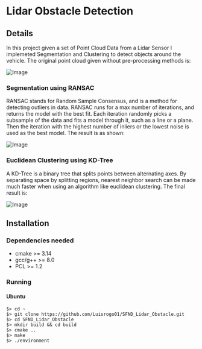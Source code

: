 # Lidar Obstacle Detection

## Details
In this project given a set of Point Cloud Data from a Lidar Sensor I implemeted Segmentation and Clustering to detect objects around the vehicle.
The original point cloud given without pre-processing methods is:

![Image](https://media.giphy.com/media/LPfQ8v1TgXdLw07C1H/giphy.gif)

### Segmentation using RANSAC

RANSAC stands for Random Sample Consensus, and is a method for detecting outliers in data. RANSAC runs for a max number of iterations, and returns the model with the best fit. Each iteration randomly picks a subsample of the data and fits a model through it, such as a line or a plane. Then the iteration with the highest number of inliers or the lowest noise is used as the best model.
The result is as shown:

![Image](https://media.giphy.com/media/fZ8rZRkoaDuPyiHtUM/giphy.gif)

### Euclidean Clustering using KD-Tree

A KD-Tree is a binary tree that splits points between alternating axes. By separating space by splitting regions, nearest neighbor search can be made much faster when using an algorithm like euclidean clustering.
The final result is:

![Image](https://media.giphy.com/media/KFV4HgS7VEmrTbcwjJ/giphy.gif)

## Installation
### Dependencies needed

* cmake >= 3.14
* gcc/g++ >= 8.0
* PCL >= 1.2

### Running
#### Ubuntu

```
$> cd ~
$> git clone https://github.com/Luisrogo01/SFND_Lidar_Obstacle.git
$> cd SFND_Lidar_Obstacle
$> mkdir build && cd build
$> cmake ..
$> make
$> ./environment
```
